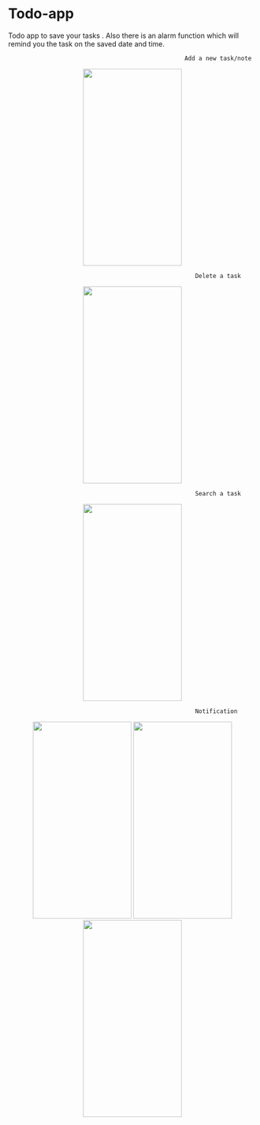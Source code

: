 # Todo-app
Todo app to save your tasks . Also there is an alarm function which will remind you the task on the saved date and time.
                                      <p align="center">

                                                      Add a new task/note
                                     
                                      
                                      
<p align="center">
                      <img src="https://user-images.githubusercontent.com/59801625/95580153-7a47f980-0a54-11eb-9640-74944cde1c9b.jpg" width="200" height="400" />
</p>
                                    
                                       
                                                         Delete a task
<p align="center">
<img src="https://user-images.githubusercontent.com/59801625/95581177-2b9b5f00-0a56-11eb-9c79-db3741910c8b.jpg" width="200" height="400" />
</p>


                                                         Search a task
<p align="center">
<img src="https://user-images.githubusercontent.com/59801625/95582042-a9139f00-0a57-11eb-9a63-18d5a3718953.jpg" width="200" height="400" />
</p>

                                                         Notification
<p align="center">
<img src="https://user-images.githubusercontent.com/59801625/95582925-03f9c600-0a59-11eb-8945-f0da385383a0.jpg" width="200" height="400" />
  
  
<img src="https://user-images.githubusercontent.com/59801625/95582958-1116b500-0a59-11eb-9a53-3044f6a4548f.jpg" width="200" height="400" />


<img src="https://user-images.githubusercontent.com/59801625/95582977-17a52c80-0a59-11eb-916d-2cdc2bd6a5bd.jpg" width="200" height="400" />
</p>





                  

